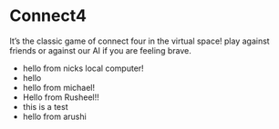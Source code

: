 # Connect4
It’s the classic game of connect four in the virtual space! play against friends or against our AI if you are feeling brave.

- hello from nicks local computer! 
- hello 
- hello from michael!
- Hello from Rusheel!!
- this is a test 
- hello from arushi
